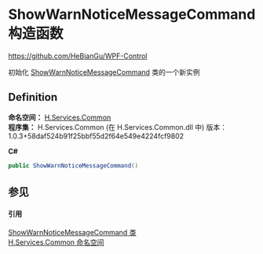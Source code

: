 # ShowWarnNoticeMessageCommand 构造函数
https://github.com/HeBianGu/WPF-Control

初始化 <a href="2e04e65d-6483-7b5a-ec81-4d4fb9c473f5">ShowWarnNoticeMessageCommand</a> 类的一个新实例



## Definition
**命名空间：** <a href="b9cdd84f-6623-a51a-f53b-465103ced202">H.Services.Common</a>  
**程序集：** H.Services.Common (在 H.Services.Common.dll 中) 版本：1.0.3+58daf524b91f25bbf55d2f64e549e4224fcf9802

**C#**
``` C#
public ShowWarnNoticeMessageCommand()
```



## 参见


#### 引用
<a href="2e04e65d-6483-7b5a-ec81-4d4fb9c473f5">ShowWarnNoticeMessageCommand 类</a>  
<a href="b9cdd84f-6623-a51a-f53b-465103ced202">H.Services.Common 命名空间</a>  
